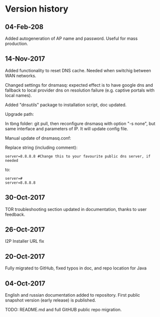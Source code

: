 # Version history

## 04-Feb-208

Added autogeneration of AP name and password. Useful for mass production.

## 14-Nov-2017

Added functionality to reset DNS cache. Needed when switchig between WAN networks.

Changed settings for dnsmasq: expected effect is to have google dns and fallback to local provider dns on resolution failure (e.g. captive portals with local names).

Added "dnsutils" package to installation script, doc updated.

Upgrade path:

In tbng folder: git pull, then reconfigure dnsmasq with option "-s none", but same interface and parameters of IP. It will update config file.

Manual update of dnsmasq.conf:

Replace string (including comment):

```
server=8.8.8.8 #Change this to your favourite public dns server, if needed
```
to:
```
server=#
server=8.8.8.8
```

## 30-Oct-2017

TOR troubleshooting section updated in documentation, thanks to user feedback.

## 26-Oct-2017

I2P Installer URL fix

## 20-Oct-2017

Fully migrated to GitHub, fixed typos in doc, and repo location for Java

## 04-Oct-2017
English and russian documentation added to repository. First public snapshot version (early release) is published.

TODO: README.md and full GitHUB public repo migration.
